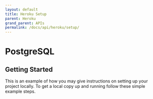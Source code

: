```yaml
---
layout: default
title: Heroku Setup
parent: Heroku
grand_parent: APIs
permalink: /docs/api/heroku/setup/
---
```


# PostgreSQL

<!-- GETTING STARTED -->
## Getting Started

This is an example of how you may give instructions on setting up your project locally.
To get a local copy up and running follow these simple example steps.